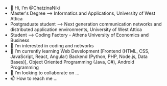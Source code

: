 - 👋 Hi, I’m @ChatzinaNiki
- Master's Degree --> Informatics and Applications, University of West Attica
- Postgraduate student --> Next generation communication networks and distributed application environments, University of West Attica
- Student --> Coding Factory - Athens University of Economics and Business
- 👀 I’m interested in coding and networks
- 🌱 I’m currently learning Web Development [Frontend (HTML, CSS, JavaScript, React, Angular) Backend (Python, PHP, Node.js, Data Bases)], Object Oriented Programming (Java, C#), Android Programming
- 💞️ I’m looking to collaborate on ...
- 📫 How to reach me ... 

<!---
ChatzinaNiki/ChatzinaNiki is a ✨ special ✨ repository because its `README.md` (this file) appears on your GitHub profile.
You can click the Preview link to take a look at your changes.
--->
